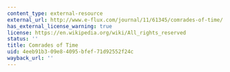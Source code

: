 ```yaml
---
content_type: external-resource
external_url: http://www.e-flux.com/journal/11/61345/comrades-of-time/
has_external_license_warning: true
license: https://en.wikipedia.org/wiki/All_rights_reserved
status: ''
title: Comrades of Time
uid: 4eeb91b3-09e8-4095-bfef-71d92552f24c
wayback_url: ''
---
```

